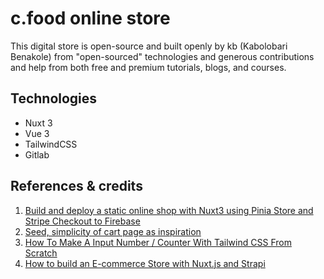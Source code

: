 # c.food online store
This digital store is open-source and built openly by kb (Kabolobari Benakole) from "open-sourced" technologies and generous contributions and help from both free and premium tutorials, blogs, and courses.


## Technologies
* Nuxt 3
* Vue 3
* TailwindCSS
* Gitlab


## References & credits
1. [Build and deploy a static online shop with Nuxt3 using Pinia Store and Stripe Checkout to Firebase](https://keith-mifsud.me/blog/build-and-deploy-nuxt3-static-site-with-pinia-and-stripe-checkout-on-firebase)
2. [Seed, simplicity of cart page as inspiration](https://seed.com/cart?cart=syn-wk)
3. [How To Make A Input Number / Counter With Tailwind CSS From Scratch](https://www.tailwindcsscomponent.com/number-input-counter)
4. [How to build an E-commerce Store with Nuxt.js and Strapi](https://strapi.io/blog/how-to-build-an-e-commerce-store-with-nuxt-js-and-strapi)